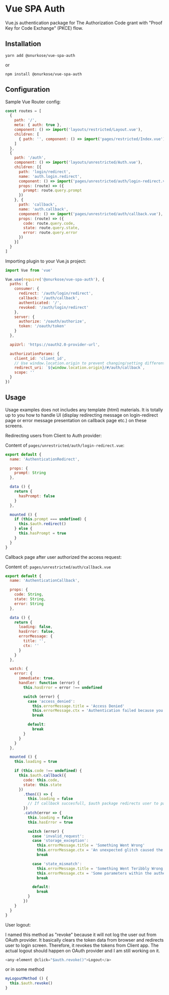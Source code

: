 # Vue SPA Auth

Vue.js authentication package for The Authorization Code grant with "Proof Key for Code Exchange" (PKCE) flow.

## Installation

```
yarn add @onurkose/vue-spa-auth
```

or

```
npm install @onurkose/vue-spa-auth
```

## Configuration

Sample Vue Router config:

```javascript
const routes = [
  {
    path: '/',
    meta: { auth: true },
    component: () => import('layouts/restricted/Layout.vue'),
    children: [
      { path: '', component: () => import('pages/restricted/Index.vue') }
    ]
  },
  {
    path: '/auth',
    component: () => import('layouts/unrestricted/Auth.vue'),
    children: [{
      path: 'login/redirect',
      name: 'auth.login.redirect',
      component: () => import('pages/unrestricted/auth/login-redirect.vue'),
      props: (route) => ({
        prompt: route.query.prompt
      })
    }, {
      path: 'callback',
      name: 'auth.callback',
      component: () => import('pages/unrestricted/auth/callback.vue'),
      props: (route) => ({
        code: route.query.code,
        state: route.query.state,
        error: route.query.error
      })
    }]
  }
]
```
Importing plugin to your Vue.js project:

```javascript
import Vue from 'vue'

Vue.use(require('@onurkose/vue-spa-auth'), {
  paths: {
    consumer: {
      redirect: '/auth/login/redirect',
      callback: '/auth/callback',
      authenticated: '/',
      revoked: '/auth/login/redirect'
    },
    server: {
      authorize: '/oauth/authorize',
      token: '/oauth/token'
    }
  },

  apiUrl: 'https://oauth2.0-provider-url',

  authorizationParams: {
    client_id: 'client_id',
    // Use window.location.origin to prevent changing/setting different URIs for different environments. Just do not forget to add all of them to your Client record of OAuth provider.
    redirect_uri: `${window.location.origin}/#/auth/callback`,
    scope: ''
  }
})
```

## Usage

Usage examples does not includes any template (html) materials. It is totally up to you how to handle UI (display redirecting message on login-redirect page or error message presentation on callback page etc.) on these screens.

Redirecting users from Client to Auth provider:

Content of ```pages/unrestricted/auth/login-redirect.vue```:

```javascript
export default {
  name: 'AuthenticationRedirect',

  props: {
    prompt: String
  },

  data () {
    return {
      hasPrompt: false
    }
  },

  mounted () {
    if (this.prompt === undefined) {
      this.$auth.redirect()
    } else {
      this.hasPrompt = true
    }
  }
}
```

Callback page after user authorized the access request:

Content of: ```pages/unrestricted/auth/callback.vue```

```javascript
export default {
  name: 'AuthenticationCallback',

  props: {
    code: String,
    state: String,
    error: String
  },

  data () {
    return {
      loading: false,
      hasError: false,
      errorMessage: {
        title: '',
        ctx: ''
      }
    }
  },

  watch: {
    error: {
      immediate: true,
      handler: function (error) {
        this.hasError = error !== undefined

        switch (error) {
          case 'access_denied':
            this.errorMessage.title = 'Access Denied'
            this.errorMessage.ctx = 'Authentication failed because you denied access request.'
            break

          default:
            break
        }
      }
    }
  },

  mounted () {
    this.loading = true

    if (this.code !== undefined) {
      this.$auth.callback({
        code: this.code,
        state: this.state
      })
        .then(() => {
          this.loading = false
          // If callback succesfull, $auth package redirects user to paths.consumer.authenticated automatically. You can use this method to do some other work before redirection.
        })
        .catch(error => {
          this.loading = false
          this.hasError = true

          switch (error) {
            case 'invalid_request':
            case 'storage_exception':
              this.errorMessage.title = 'Something Went Wrong'
              this.errorMessage.ctx = 'An unexpected glitch caused the authentication process stop. Please try again.'
              break

            case 'state_mismatch':
              this.errorMessage.title = 'Something Went Teribbly Wrong'
              this.errorMessage.ctx = 'Some parameters within the authentication process mismatch.'
              break

            default:
              break
          }
        })
    }
  }
}
```

User logout:

I named this method as "revoke" because it will not log the user out from OAuth provider. It basically clears the token data from browser and redirects user to login screen. Therefore, it revokes the tokens from Client app. The actual logout should happen on OAuth provider and I am still working on it.

```javascript
<any-element @click="$auth.revoke()">Logout</a>
```

or in some method

```javascript
myLogoutMethod () {
  this.$auth.revoke()
}
```